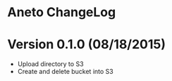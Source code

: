 Aneto ChangeLog
================

# Version 0.1.0 (08/18/2015)

* Upload directory to S3
* Create and delete bucket into S3
